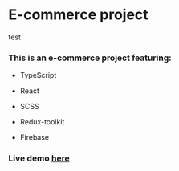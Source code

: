 # E-commerce project

test

### This is an e-commerce project featuring:

- TypeScript

- React

- SCSS

- Redux-toolkit

- Firebase

### Live demo [here](https://baby-store-alpha.vercel.app/)
